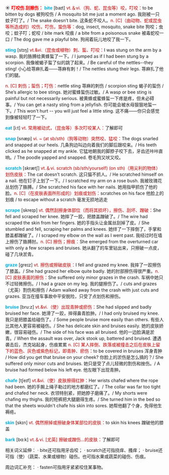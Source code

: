 ☀ <font color="red">**叮咬伤 刮擦伤：**</font>
<font color="sky blue">**bite**</font> [baɪt] 
<font color="#c00000">vt.＆vi.（狗、蛇、昆虫等）咬，叮咬：</font>to be bitten by dogs 被狗咬伤 / A mosquito bit me just a moment ago. 我刚被一只蚊子叮了。/ The snake doesn’t bite. 这条蛇不咬人。<font color="#c00000">n. [C]（由动物、蛇或昆虫等所造成的）咬伤，叮伤，蛰伤等：</font>dog, insect, mosquito, snake bite 狗咬；虫咬；蚊子叮；蛇咬 / bite mark 咬痕 / a bite from a poisonous snake 被毒蛇咬一口 / The dog gave me a playful bite. 狗闹着玩儿地咬了我一下。

<font color="sky blue">**sting**</font> [stɪŋ]
<font color="#c00000">vt.&vi.（昆虫或植物）刺、蜇、叮咬：</font>I was stung on the arm by a wasp. 我的胳膊给黄蜂蜇了一下。/ I jumped as if I had been stung by a scorpion. 我像被蝎子蜇了似的跳了起来。/ Be careful of the nettles--they sting! 小心给荨麻扎着——荨麻有刺！/ The nettles stung their legs. 荨麻扎了他们的腿。
      
<font color="#c00000">n. [C] 刺伤；蜇伤；叮伤：</font>nettle sting 荨麻的刺伤 / scorpion sting 蝎子的蜇伤 / She’s allergic to bee stings. 她对蜜蜂蜇伤过敏。/ A wasp or bee sting is painful but not necessarily serious. 被黄蜂或蜜蜂蜇一下疼是疼，但未必碍事。/ You can get a nasty sting from a jellyfish. 你可能会被水母狠狠地蜇一下。/ This won't hurt -- you will just feel a little sting. 这不痛——你只会感觉到像被轻轻叮了一下。

<font color="sky blue">**eat**</font> [i:t] 
<font color="#c00000">vt. 常用被动式，（昆虫等）多次叮咬某人：</font>了解即可
           
<font color="sky blue">**snap**</font> [snæp]
<font color="#c00000">vi. ~ (at sb/sth)（狗等动物）突然咬、猛咬：</font>The dogs snarled and snapped at our heels. 几条狗边叫边向着我们的脚后跟咬来。/ His teeth clicked as he snapped at my ankle. 它猛地朝我的脚脖子咬下去，牙齿还咔咔直响。/ The poodle yapped and snapped. 卷毛狗又吠又咬。

<font color="sky blue">**scratch**</font> [skrætʃ] 
<font color="#c00000">vt.＆vi. scratch (sb/sth/yourself) (on sth)（用尖利的物体）划伤皮肤：</font>The cat doesn’t scratch. 这只猫不抓人。/ He scratched himself on a nail. 他在钉子上划了一下。/ I scratched my arm on a rose bush. 我被玫瑰花丛划伤了胳膊。/ She scratched his face with her nails. 她用指甲抓伤了他的脸。<font color="#c00000">n. [C]（在皮肤表面所形成的）划痕或划伤：</font>scratches on his face 他脸上的划痕 / to escape without a scratch 毫发无损地逃走
            
<font color="sky blue">**scrape**</font> [skreɪp]
<font color="#c00000">vt. 偶然刮擦身体部位（而将其损坏），擦伤、刮坏、蹭破：</font>She fell and scraped her knee. 她摔了一跤，把膝盖蹭破了。/ The wire had scraped the skin from her fingers. 她的手指头让金属丝刮掉了皮。/ She stumbled and fell, scraping her palms and knees. 她绊了一下摔倒了，手掌和膝盖都蹭破了。/ I scraped my elbow on the wall as I went past. 我经过时在墙上擦伤了胳膊肘。<font color="#c00000">n. [C] 擦伤；擦痕：</font>She emerged from the overturned car with only a few scrapes and bruises. 她从翻了的车里钻出来，只擦破一点皮，碰了几块淤青。

<font color="sky blue">**graze**</font> [greɪz]
<font color="#c00000">vt. 擦伤或擦破皮肤：</font>I fell and grazed my knee. 我摔了一跤擦伤了膝盖。/ She had grazed her elbow quite badly. 她的肘部擦伤得很严重。<font color="#c00000">n. [C] 皮肤表面的擦伤：</font>She suffered only minor grazes in the crash. 车祸中她只不过轻微擦伤。/ I had a graze on my leg. 我的腿擦伤了。/ cuts and grazes（尤英）割伤和擦伤 / Adam walked away from the crash with just cuts and grazes. 亚当在撞车事故中平安脱险，只受了点划伤和擦伤。         

<font color="sky blue">**bruise**</font> [bru:z]
<font color="#c00000">vt.&vi.（使）出现青肿或瘀伤：</font>She had slipped and badly bruised her face. 她滑了一跤，摔得鼻青脸肿。/ I had only bruised my knee. 我只是把膝盖给碰伤了。/ Some people bruise more easily than others. 有些人比其他人更容易被碰伤。/ She has delicate skin and bruises easily. 她的皮肤娇嫩，很容易碰伤。/ The side of his face was all bruised. 他的一边脸满是淤青。/ When the assault was over, Jack stook up, battered and bruised. 遭遇袭击后，杰克站起身，伤痕累累 <font color="#c00000">n. [C] 某人摔倒、跌落或被撞击之后在皮肤上留下的蓝色、灰色或紫色标记，即青肿、瘀伤：</font>to be covered in bruises 浑身青肿 / How did you get that bruise on your cheek? 你脸上的淤伤是怎么搞的？/ She suffered only minor cuts and bruises. 她只是受了点儿轻微的割伤和挫伤。/ A bruise had formed below his left eye. 他左眼下出现青肿。
           
<font color="sky blue">**chafe**</font> [tʃeɪf]
<font color="#c00000">vt.&vi.（使）皮肤擦得红肿：</font>Her wrists chafed where the rope had been. 她的手腕上绳子勒过的地方都磨红了。/ The collar was far too tight and chafed her neck. 衣领特别紧，把她脖子磨痛了。/ My shorts were chafing my thighs. 我的短裤把大腿磨得生疼。/ She turned him in the bed so that the sheets wouldn't chafe his skin into sores. 她帮他翻了个身，免得他生褥疮。

<font color="sky blue">**skin**</font> [skɪn] 
<font color="#c00000">vt. 偶然擦掉或擦破身体某部位的皮肤：</font>to skin his knees 蹭破他的膝盖

<font color="sky blue">**bark**</font> [bɑːk] 
<font color="#c00000">vt.＆vi. [尤英] 擦破或蹭伤…的皮肤：</font>了解即可

相关词义延伸：
· bite还可指用牙齿咬；
· scratch还可指挠痒、搔痒；
· bruise还可指（使）（蔬菜、水果或植物）碰伤。也可指水果或蔬菜的碰伤、伤痕。

周边词汇补充：
· fasten可指用牙紧紧咬住某事物。


